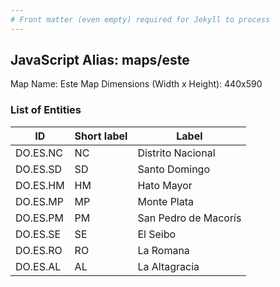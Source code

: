 ```yaml
---
# Front matter (even empty) required for Jekyll to process
---
```


## JavaScript Alias: maps/este

Map Name: Este Map
Dimensions (Width x Height): 440x590

### List of Entities

ID | Short label | Label
---|---|---|
DO.ES.NC|NC|Distrito Nacional
DO.ES.SD|SD|Santo Domingo
DO.ES.HM|HM|Hato Mayor
DO.ES.MP|MP|Monte Plata
DO.ES.PM|PM|San Pedro de Macorís
DO.ES.SE|SE|El Seibo
DO.ES.RO|RO|La Romana
DO.ES.AL|AL|La Altagracia